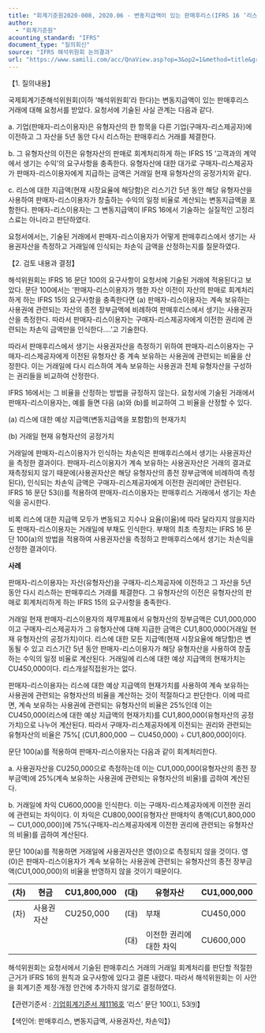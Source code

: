```yaml
---
title: "회계기준원2020-008, 2020.06 - 변동지급액이 있는 판매후리스(IFRS 16 ‘리스’)"
author:
  - "회계기준원"
acounting_standard: "IFRS"
document_type: "질의회신"
source: "IFRS 해석위원회 논의결과"
url: "https://www.samili.com/acc/QnaView.asp?op=3&op2=1&method=title&group=2123-15;1&orgcode=2&searchword=&page=4&code=%ED%9A%8C%EA%B3%84%EA%B8%B0%EC%A4%80%EC%9B%902020%2D008%3A20200630"
---
```

【1. 질의내용】

국제회계기준해석위원회(이하 ‘해석위원회’라 한다)는 변동지급액이 있는 판매후리스 거래에 대해 요청서를 받았다. 요청서에 기술된 사실 관계는 다음과 같다.

a. 기업(판매자-리스이용자)은 유형자산의 한 항목을 다른 기업(구매자-리스제공자)에 이전하고 그 자산을 5년 동안 다시 리스하는 판매후리스 거래를 체결한다.

b. 그 유형자산의 이전은 유형자산의 판매로 회계처리하게 하는 IFRS 15 ‘고객과의 계약에서 생기는 수익’의 요구사항을 충족한다. 유형자산에 대한 대가로 구매자-리스제공자가 판매자-리스이용자에게 지급하는 금액은 거래일 현재 유형자산의 공정가치와 같다.

c. 리스에 대한 지급액(현재 시장요율에 해당함)은 리스기간 5년 동안 해당 유형자산을 사용하여 판매자-리스이용자가 창출하는 수익의 일정 비율로 계산되는 변동지급액을 포함한다. 판매자-리스이용자는 그 변동지급액이 IFRS 16에서 기술하는 실질적인 고정리스료는 아니라고 판단하였다.

요청서에서는, 기술된 거래에서 판매자-리스이용자가 어떻게 판매후리스에서 생기는 사용권자산을 측정하고 거래일에 인식되는 차손익 금액을 산정하는지를 질문하였다.

【2. 검토 내용과 결정】

해석위원회는 IFRS 16 문단 100의 요구사항이 요청서에 기술된 거래에 적용된다고 보았다. 문단 100에서는 ‘판매자-리스이용자가 행한 자산 이전이 자산의 판매로 회계처리하게 하는 IFRS 15의 요구사항을 충족한다면 (a) 판매자-리스이용자는 계속 보유하는 사용권에 관련되는 자산의 종전 장부금액에 비례하여 판매후리스에서 생기는 사용권자산을 측정한다. 따라서 판매자-리스이용자는 구매자-리스제공자에게 이전한 권리에 관련되는 차손익 금액만을 인식한다.…’고 기술한다.

따라서 판매후리스에서 생기는 사용권자산을 측정하기 위하여 판매자-리스이용자는 구매자-리스제공자에게 이전된 유형자산 중 계속 보유하는 사용권에 관련되는 비율을 산정한다. 이는 거래일에 다시 리스하여 계속 보유하는 사용권과 전체 유형자산을 구성하는 권리들을 비교하여 산정한다.

IFRS 16에서는 그 비율을 산정하는 방법을 규정하지 않는다. 요청서에 기술된 거래에서 판매자-리스이용자는, 예를 들면 다음 (a)와 (b)를 비교하여 그 비율을 산정할 수 있다.

(a) 리스에 대한 예상 지급액(변동지급액을 포함함)의 현재가치

(b) 거래일 현재 유형자산의 공정가치

거래일에 판매자-리스이용자가 인식하는 차손익은 판매후리스에서 생기는 사용권자산을 측정한 결과이다. 판매자-리스이용자가 계속 보유하는 사용권자산은 거래의 결과로 재측정되지 않기 때문에(사용권자산은 해당 유형자산의 종전 장부금액에 비례하여 측정된다), 인식되는 차손익 금액은 구매자-리스제공자에게 이전한 권리에만 관련된다. IFRS 16 문단 53(i)를 적용하여 판매자-리스이용자는 판매후리스 거래에서 생기는 차손익을 공시한다.

비록 리스에 대한 지급액 모두가 변동되고 지수나 요율(이율)에 따라 달라지지 않을지라도 판매자-리스이용자는 거래일에 부채도 인식한다. 부채의 최초 측정치는 IFRS 16 문단 100(a)의 방법을 적용하여 사용권자산을 측정하고 판매후리스에서 생기는 차손익을 산정한 결과이다.

**사례**

판매자-리스이용자는 자산(유형자산)을 구매자-리스제공자에 이전하고 그 자산을 5년 동안 다시 리스하는 판매후리스 거래를 체결한다. 그 유형자산의 이전은 유형자산의 판매로 회계처리하게 하는 IFRS 15의 요구사항을 충족한다.

거래일 현재 판매자-리스이용자의 재무제표에서 유형자산의 장부금액은 CU1,000,000이고 구매자-리스제공자가 그 유형자산에 대해 지급한 금액은 CU1,800,000(거래일 현재 유형자산의 공정가치)이다. 리스에 대한 모든 지급액(현재 시장요율에 해당함)은 변동될 수 있고 리스기간 5년 동안 판매자-리스이용자가 해당 유형자산을 사용하여 창출하는 수익의 일정 비율로 계산된다. 거래일에 리스에 대한 예상 지급액의 현재가치는 CU450,000이다. 리스개설직접원가는 없다.

판매자-리스이용자는 리스에 대한 예상 지급액의 현재가치를 사용하여 계속 보유하는 사용권에 관련되는 유형자산의 비율을 계산하는 것이 적절하다고 판단한다. 이에 따르면, 계속 보유하는 사용권에 관련되는 유형자산의 비율은 25%인데 이는 CU450,000(리스에 대한 예상 지급액의 현재가치)를 CU1,800,000(유형자산의 공정가치)으로 나누어 계산된다. 따라서 구매자-리스제공자에게 이전되는 권리와 관련되는 유형자산의 비율은 75%\[ (CU1,800,000 － CU450,000) ÷ CU1,800,000\]이다.

문단 100(a)를 적용하여 판매자-리스이용자는 다음과 같이 회계처리한다.

a. 사용권자산을 CU250,000으로 측정하는데 이는 CU1,000,000(유형자산의 종전 장부금액)에 25%(계속 보유하는 사용권에 관련되는 유형자산의 비율)를 곱하여 계산된다.

b. 거래일에 차익 CU600,000을 인식한다. 이는 구매자-리스제공자에게 이전한 권리에 관련되는 차익이다. 이 차익은 CU800,000\[유형자산 판매차익 총액(CU1,800,000 － CU1,000,000)\]에 75%(구매자-리스제공자에게 이전한 권리에 관련되는 유형자산의 비율)를 곱하여 계산된다.

문단 100(a)를 적용하면 거래일에 사용권자산은 영(0)으로 측정되지 않을 것이다. 영(0)은 판매자-리스이용자가 계속 보유하는 사용권에 관련되는 유형자산의 종전 장부금액(CU1,000,000)의 비율을 반영하지 않을 것이기 때문이다.

| (차) | 현금 | CU1,800,000 | (대) | 유형자산 | CU1,000,000 |
| --- | --- | --- | --- | --- | --- |
| (차) | 사용권자산 | CU250,000 | (대) | 부채 | CU450,000 |
|  |  |  | (대) | 이전한 권리에 대한 차익 | CU600,000 |

해석위원회는 요청서에서 기술된 판매후리스 거래의 거래일 회계처리를 판단할 적절한 근거가 IFRS 16의 원칙과 요구사항에 있다고 결론 내렸다. 따라서 해석위원회는 이 사안을 회계기준 제정·개정 안건에 추가하지 않기로 결정하였다.

  

【관련기준서 : [기업회계기준서 제1116호](https://www.samili.com/acc/) ‘리스’ 문단 100⑴, 53⑼】

【색인어: 판매후리스, 변동지급액, 사용권자산, 차손익】}